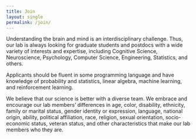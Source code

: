 ```yaml
---
title: Join
layout: single
permalink: /join/
---
```


Understanding the brain and mind is an interdisciplinary challenge. Thus, our lab is always looking for graduate students and postdocs with a wide variety of interests and expertise, including 
Cognitive Science, Neuroscience, Psychology, Computer Science, Engineering, Statistics, and others. 

Applicants should be fluent in some programming language and have knowledge of probability and statistics, linear algebra, machine learning, and reinforcement learning.

We believe that our science is better with a diverse team. We embrace and encourage our lab members’ differences in age, color, disability, ethnicity, family or marital status, gender identity or expression, language, national origin, ability, political affiliation, race, religion, sexual orientation, socio-economic status, veteran status, and other characteristics that make our lab members who they are.